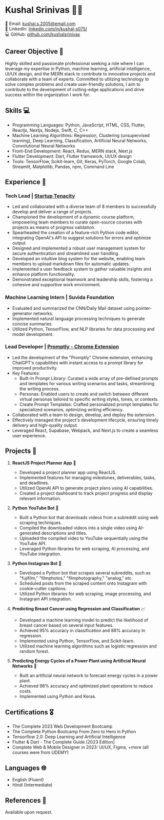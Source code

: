 # Kushal Srinivas :technologist:

📧 Email: kushal.s.2005@email.com  
🔗 LinkedIn: [linkedin.com/in/kushal-s075/](https://www.linkedin.com/in/kushal-s075/)  
💻 GitHub: [github.com/kushalsrinivas](https://github.com/kushalsrinivas)

## Career Objective :dart:
Highly skilled and passionate professional seeking a role where I can leverage my expertise in Python, machine learning, artificial intelligence, UI/UX design, and the MERN stack to contribute to innovative projects and collaborate with a team of experts. Committed to utilizing technology to solve complex problems and create user-friendly solutions, I aim to contribute to the development of cutting-edge applications and drive success within the organization I work for.

## Skills :computer:
- Programming Languages: Python, JavaScript, HTML, CSS, Flutter, Reactjs, Nextjs, Nodejs, Swift, C, C++
- Machine Learning Algorithms: Regression, Clustering (unsupervised learning), Deep Learning, Classification, Artificial Neural Networks, Convolutional Neural Networks
- Front-End Development: React, Redux, MERN stack, Next.js
- Flutter Development: Dart, Flutter framework, UI/UX design
- Tools: TensorFlow, Scikit-learn, Git, Keras, PyTorch, Google Colab, Streamlit, Matplotlib, Pandas, npm, Command Line

## Experience :briefcase:
### Tech Lead | [Startup Tenacity](https://tenacity.social/)
- Led and collaborated with a diverse team of 8 members to successfully develop and deliver a range of projects.
- Championed the development of a dynamic course platform, empowering team members to curate open-source courses with projects as means of progress validation.
- Spearheaded the creation of a feature-rich Python code editor, integrating OpenAI's API to suggest solutions for errors and optimize output.
- Designed and implemented a robust user management system for secure authentication and streamlined user handling.
- Developed an intuitive blog system for the website, enabling team members to upload markdown files for automatic updates.
- Implemented a user feedback system to gather valuable insights and enhance platform functionality.
- Demonstrated exceptional teamwork and leadership skills, fostering a cohesive and supportive work environment.

### Machine Learning Intern | Suvida Foundation
- Evaluated and summarized the CNN/Daily Mail dataset using pointer-generator networks.
- Implemented natural language processing techniques to generate concise summaries.
- Utilized Python, TensorFlow, and NLP libraries for data processing and model development.

### Lead Developer | [Promptly - Chrome Extension](https://promptly-plugin.vercel.app/)
- Led the development of the "Promptly" Chrome extension, enhancing ChatGPT's capabilities with instant access to a prompt library for improved productivity.
- Key Features:
  - Built-In Prompt Library: Curated a wide array of pre-defined prompts and templates for various writing scenarios and tasks, streamlining the writing process.
  - Personas: Enabled users to create and switch between different virtual personas tailored to specific writing styles, tones, or contexts.
  - Create Prompt Templates: Crafted personalized prompt templates for specialized scenarios, optimizing writing efficiency.
- Collaborated with a team to design, develop, and deploy the extension.
- Effectively managed the project's development lifecycle, ensuring timely delivery and high-quality output.
- Leveraged React, Supabase, Webpack, and Next.js to create a seamless user experience.

## Projects :rocket:

1. **ReactJS Project Planner App** :calendar:
   - Developed a project planner app using ReactJS.
   - Implemented features for managing milestones, deliverables, tasks, and deadlines.
   - Utilized OpenAI API to generate project plans using AI capabilities.
   - Created a project dashboard to track project progress and display relevant information.

2. **Python YouTube Bot** :movie_camera:
   - Built a Python bot that downloads videos from a subreddit using web scraping techniques.
   - Compiled the downloaded videos into a single video using AI-generated descriptions and titles.
   - Uploaded the compiled video to YouTube sequentially using the YouTube API.
   - Leveraged Python libraries for web scraping, AI processing, and YouTube integration.

3. **Python Instagram Bot** :camera_flash:
   - Developed a Python bot that scrapes several subreddits, such as "fujifilm," "filmphotos," "filmphotography," "analog," etc.
   - Scheduled posts from the scraped content onto Instagram with cookie-cutter captions.
   - Utilized Python libraries for web scraping, image processing, and Instagram API integration.

4. **Predicting Breast Cancer using Regression and Classification** :chart_with_upwards_trend:
   - Developed a machine learning model to predict the likelihood of breast cancer based on several input features.
   - Achieved 95% accuracy in classification and 88% accuracy in regression.
   - Implemented using Python, TensorFlow, and Scikit-learn.
   - Utilized machine learning algorithms such as logistic regression and random forest.

5. **Predicting Energy Cycles of a Power Plant using Artificial Neural Networks** :electric_plug:
   - Built an artificial neural network to forecast energy cycles in a power plant.
   - Achieved 98% accuracy and optimized plant operations to reduce costs.
   - Implemented using Python and Keras.
   

## Certifications :medal_military:
- The Complete 2023 Web Development Bootcamp 
- The Complete Python Bootcamp From Zero to Hero in Python
- Tensorflow 2.0: Deep Learning and Artificial Intelligence
- Flutter & Dart - The Complete Guide [2023 Edition]
- Complete Web & Mobile Designer in 2023: UI/UX, Figma, +more
  (all courses were from UDEMY)

## Languages :globe_with_meridians:
- English (Fluent)
- Hindi (Intermediate)

## References :memo:
Available upon request.
